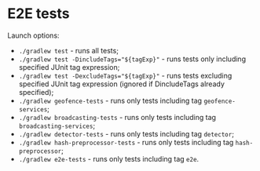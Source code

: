 # E2E tests

Launch options:

- `./gradlew test` - runs all tests;
- `./gradlew test -DincludeTags="${tagExp}"` - runs tests only including specified JUnit tag expression;
- `./gradlew test -DexcludeTags="${tagExp}"` - runs tests excluding specified JUnit tag expression (ignored if DincludeTags already specified);
- `./gradlew geofence-tests` - runs only tests including tag `geofence-services`;
- `./gradlew broadcasting-tests` - runs only tests including tag `broadcasting-services`;
- `./gradlew detector-tests` - runs only tests including tag `detector`;
- `./gradlew hash-preprocessor-tests` - runs only tests including tag `hash-preprocessor`;
- `./gradlew e2e-tests` - runs only tests including tag `e2e`.